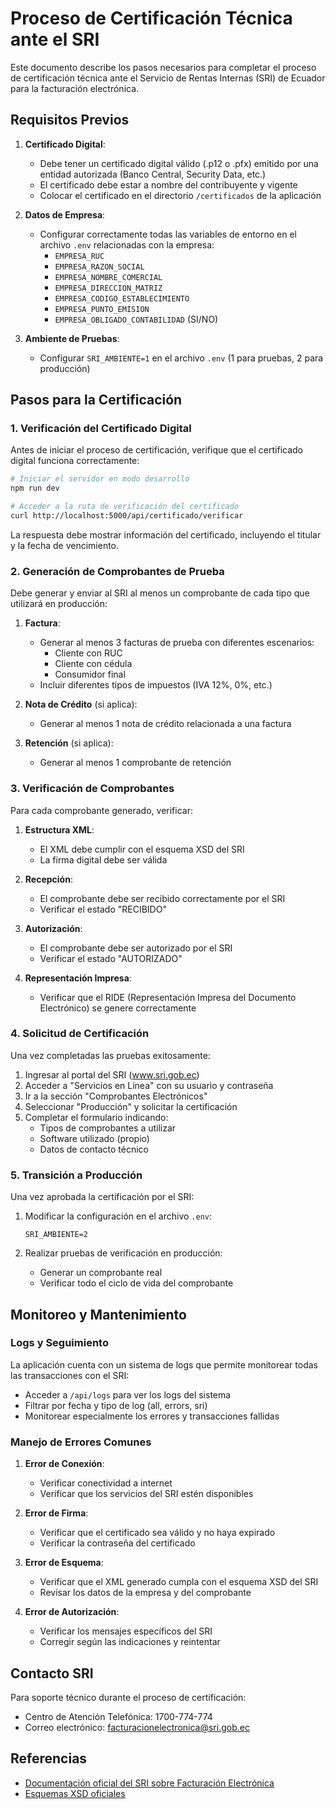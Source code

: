 # Proceso de Certificación Técnica ante el SRI

Este documento describe los pasos necesarios para completar el proceso de certificación técnica ante el Servicio de Rentas Internas (SRI) de Ecuador para la facturación electrónica.

## Requisitos Previos

1. **Certificado Digital**: 
   - Debe tener un certificado digital válido (.p12 o .pfx) emitido por una entidad autorizada (Banco Central, Security Data, etc.)
   - El certificado debe estar a nombre del contribuyente y vigente
   - Colocar el certificado en el directorio `/certificados` de la aplicación

2. **Datos de Empresa**:
   - Configurar correctamente todas las variables de entorno en el archivo `.env` relacionadas con la empresa:
     - `EMPRESA_RUC`
     - `EMPRESA_RAZON_SOCIAL`
     - `EMPRESA_NOMBRE_COMERCIAL`
     - `EMPRESA_DIRECCION_MATRIZ`
     - `EMPRESA_CODIGO_ESTABLECIMIENTO`
     - `EMPRESA_PUNTO_EMISION`
     - `EMPRESA_OBLIGADO_CONTABILIDAD` (SI/NO)

3. **Ambiente de Pruebas**:
   - Configurar `SRI_AMBIENTE=1` en el archivo `.env` (1 para pruebas, 2 para producción)

## Pasos para la Certificación

### 1. Verificación del Certificado Digital

Antes de iniciar el proceso de certificación, verifique que el certificado digital funciona correctamente:

```bash
# Iniciar el servidor en modo desarrollo
npm run dev

# Acceder a la ruta de verificación del certificado
curl http://localhost:5000/api/certificado/verificar
```

La respuesta debe mostrar información del certificado, incluyendo el titular y la fecha de vencimiento.

### 2. Generación de Comprobantes de Prueba

Debe generar y enviar al SRI al menos un comprobante de cada tipo que utilizará en producción:

1. **Factura**:
   - Generar al menos 3 facturas de prueba con diferentes escenarios:
     - Cliente con RUC
     - Cliente con cédula
     - Consumidor final
   - Incluir diferentes tipos de impuestos (IVA 12%, 0%, etc.)

2. **Nota de Crédito** (si aplica):
   - Generar al menos 1 nota de crédito relacionada a una factura

3. **Retención** (si aplica):
   - Generar al menos 1 comprobante de retención

### 3. Verificación de Comprobantes

Para cada comprobante generado, verificar:

1. **Estructura XML**:
   - El XML debe cumplir con el esquema XSD del SRI
   - La firma digital debe ser válida

2. **Recepción**:
   - El comprobante debe ser recibido correctamente por el SRI
   - Verificar el estado "RECIBIDO"

3. **Autorización**:
   - El comprobante debe ser autorizado por el SRI
   - Verificar el estado "AUTORIZADO"

4. **Representación Impresa**:
   - Verificar que el RIDE (Representación Impresa del Documento Electrónico) se genere correctamente

### 4. Solicitud de Certificación

Una vez completadas las pruebas exitosamente:

1. Ingresar al portal del SRI (www.sri.gob.ec)
2. Acceder a "Servicios en Línea" con su usuario y contraseña
3. Ir a la sección "Comprobantes Electrónicos"
4. Seleccionar "Producción" y solicitar la certificación
5. Completar el formulario indicando:
   - Tipos de comprobantes a utilizar
   - Software utilizado (propio)
   - Datos de contacto técnico

### 5. Transición a Producción

Una vez aprobada la certificación por el SRI:

1. Modificar la configuración en el archivo `.env`:
   ```
   SRI_AMBIENTE=2
   ```

2. Realizar pruebas de verificación en producción:
   - Generar un comprobante real
   - Verificar todo el ciclo de vida del comprobante

## Monitoreo y Mantenimiento

### Logs y Seguimiento

La aplicación cuenta con un sistema de logs que permite monitorear todas las transacciones con el SRI:

- Acceder a `/api/logs` para ver los logs del sistema
- Filtrar por fecha y tipo de log (all, errors, sri)
- Monitorear especialmente los errores y transacciones fallidas

### Manejo de Errores Comunes

1. **Error de Conexión**:
   - Verificar conectividad a internet
   - Verificar que los servicios del SRI estén disponibles

2. **Error de Firma**:
   - Verificar que el certificado sea válido y no haya expirado
   - Verificar la contraseña del certificado

3. **Error de Esquema**:
   - Verificar que el XML generado cumpla con el esquema XSD del SRI
   - Revisar los datos de la empresa y del comprobante

4. **Error de Autorización**:
   - Verificar los mensajes específicos del SRI
   - Corregir según las indicaciones y reintentar

## Contacto SRI

Para soporte técnico durante el proceso de certificación:

- Centro de Atención Telefónica: 1700-774-774
- Correo electrónico: facturacionelectronica@sri.gob.ec

## Referencias

- [Documentación oficial del SRI sobre Facturación Electrónica](https://www.sri.gob.ec/facturacion-electronica)
- [Esquemas XSD oficiales](https://www.sri.gob.ec/o/sri-portlet-biblioteca-alfresco-internet/descargar/6477b86b-1713-4865-abb5-8c4428be03c7/XSD.zip)
